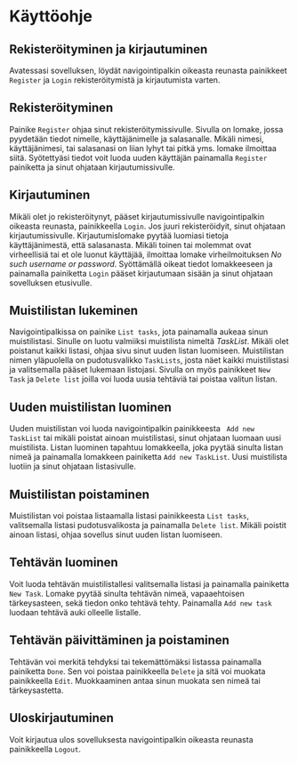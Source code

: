 # Käyttöohje  
## Rekisteröityminen ja kirjautuminen  
Avatessasi sovelluksen, löydät navigointipalkin oikeasta reunasta painikkeet `Register` ja `Login` rekisteröitymistä ja kirjautumista varten.
## Rekisteröityminen
Painike `Register` ohjaa sinut rekisteröitymissivulle. Sivulla on lomake, jossa pyydetään tiedot nimelle, käyttäjänimelle ja salasanalle. 
Mikäli nimesi, käyttäjänimesi, tai salasanasi on liian lyhyt tai pitkä yms. lomake ilmoittaa siitä. Syötettyäsi tiedot voit luoda uuden käyttäjän painamalla `Register` painiketta ja sinut ohjataan kirjautumissivulle.
## Kirjautuminen
Mikäli olet jo rekisteröitynyt, pääset kirjautumissivulle navigointipalkin oikeasta reunasta, painikkeella `Login`. Jos juuri rekisteröidyit, sinut ohjataan kirjautumissivulle.
Kirjautumislomake pyytää luomiasi tietoja käyttäjänimestä, että salasanasta. Mikäli toinen tai molemmat ovat virheellisiä tai et ole luonut käyttäjää, ilmoittaa lomake virheilmoituksen *No such username or password*.
Syöttämällä oikeat tiedot lomakkeeseen ja painamalla painiketta `Login` pääset kirjautumaan sisään ja sinut ohjataan sovelluksen etusivulle.
## Muistilistan lukeminen
Navigointipalkissa on painike `List tasks`, jota painamalla aukeaa sinun muistilistasi. Sinulle on luotu valmiiksi muistilista nimeltä *TaskList*. Mikäli olet poistanut kaikki listasi, ohjaa sivu sinut uuden listan luomiseen.
Muistilistan nimen yläpuolella on pudotusvalikko `TaskLists`, josta näet kaikki muistilistasi ja valitsemalla pääset lukemaan listojasi.
Sivulla on myös painikkeet `New Task` ja `Delete list` joilla voi luoda uusia tehtäviä tai poistaa valitun listan. 
## Uuden muistilistan luominen
Uuden muistilistan voi luoda navigointipalkin painikkeesta ` Add new TaskList` tai mikäli poistat ainoan muistilistasi, sinut ohjataan luomaan uusi muistilista.
Listan luominen tapahtuu lomakkeella, joka pyytää sinulta listan nimeä ja painamalla lomakkeen painiketta `Add new TaskList`. Uusi muistilista luotiin ja sinut ohjataan listasivulle.
## Muistilistan poistaminen
Muistilistan voi poistaa listaamalla listasi painikkeesta `List tasks`, valitsemalla listasi pudotusvalikosta ja painamalla `Delete list`.
Mikäli poistit ainoan listasi, ohjaa sovellus sinut uuden listan luomiseen. 
## Tehtävän luominen
Voit luoda tehtävän muistilistallesi valitsemalla listasi ja painamalla painiketta `New Task`. Lomake pyytää sinulta tehtävän nimeä, vapaaehtoisen tärkeysasteen, sekä tiedon onko tehtävä tehty. Painamalla `Add new task` luodaan tehtävä auki olleelle listalle.
## Tehtävän päivittäminen ja poistaminen
Tehtävän voi merkitä tehdyksi tai tekemättömäksi listassa painamalla painiketta `Done`. Sen voi poistaa painikkeella `Delete` ja sitä voi muokata painikkeella `Edit`.
Muokkaaminen antaa sinun muokata sen nimeä tai tärkeysastetta.
## Uloskirjautuminen
Voit kirjautua ulos sovelluksesta navigointipalkin oikeasta reunasta painikkeella `Logout`.
